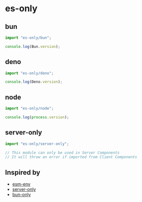 # es-only


## bun

```ts
import "es-only/bun";

console.log(Bun.version);
```

## deno

```ts
import "es-only/deno";

console.log(Deno.version);
```

## node

```ts
import "es-only/node";

console.log(process.version);
```

## server-only

```ts
import "es-only/server-only";

// This module can only be used in Server Components
// It will throw an error if imported from Client Components
```

## Inspired by

- [esm-env](https://www.npmjs.com/package/esm-env)
- [server-only](https://www.npmjs.com/package/server-only)
- [bun-only](https://www.npmjs.com/package/bun-only)


